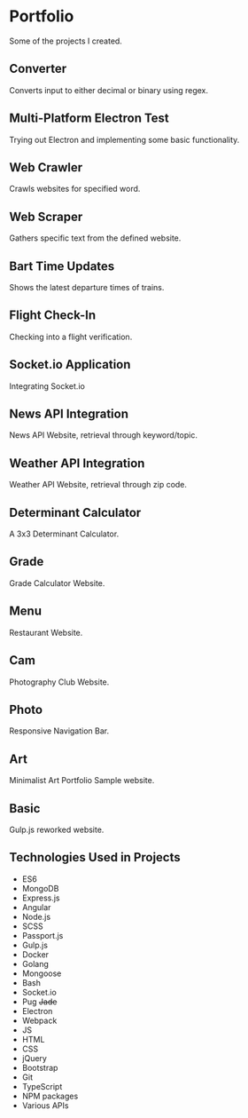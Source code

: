 # Portfolio
Some of the projects I created.

## Converter
Converts input to either decimal or binary using regex. 

## Multi-Platform Electron Test
Trying out Electron and implementing some basic functionality.

## Web Crawler
Crawls websites for specified word.

## Web Scraper
Gathers specific text from the defined website.

## Bart Time Updates
Shows the latest departure times of trains.

## Flight Check-In
Checking into a flight verification.

## Socket.io Application
Integrating Socket.io

## News API Integration
News API Website, retrieval through keyword/topic.

## Weather API Integration
Weather API Website, retrieval through zip code.

## Determinant Calculator
A 3x3 Determinant Calculator.

## Grade
Grade Calculator Website.

## Menu
Restaurant Website.

## Cam
Photography Club Website.

## Photo
Responsive Navigation Bar.

## Art
Minimalist Art Portfolio Sample website.

## Basic
Gulp.js reworked website.


## Technologies Used in Projects
* ES6
* MongoDB
* Express.js 
* Angular
* Node.js
* SCSS
* Passport.js
* Gulp.js
* Docker
* Golang
* Mongoose
* Bash
* Socket.io
* Pug ~~Jade~~
* Electron
* Webpack
* JS
* HTML
* CSS
* jQuery
* Bootstrap
* Git
* TypeScript
* NPM packages
* Various APIs
